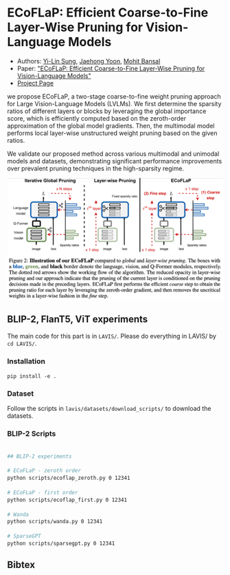 # ECoFLaP: Efficient Coarse-to-Fine Layer-Wise Pruning for Vision-Language Models

* Authors: [Yi-Lin Sung](https://ylsung.github.io/), [Jaehong Yoon](https://jaehong31.github.io/), [Mohit Bansal](https://www.cs.unc.edu/~mbansal/)
* Paper: ["ECoFLaP: Efficient Coarse-to-Fine Layer-Wise Pruning for Vision-Language Models"](https://ylsung.github.io/)
* [Project Page](https://ylsung.github.io/)

we propose ECoFLaP, a two-stage coarse-to-fine weight pruning approach for Large Vision-Language Models (LVLMs). We first determine the sparsity ratios of different layers or blocks by leveraging the global importance score, which is efficiently computed based on the zeroth-order approximation of the global model gradients. Then, the multimodal model performs local layer-wise unstructured weight pruning based on the given ratios.

We validate our proposed method across various multimodal and unimodal models and datasets, demonstrating significant performance improvements over prevalent pruning techniques in the high-sparsity regime. 

![](assets/teaser.png)

## BLIP-2, FlanT5, ViT experiments

The main code for this part is in `LAVIS/`. Please do everything in LAVIS/ by `cd LAVIS/`.

### Installation

```
pip install -e .
```

### Dataset

Follow the scripts in `lavis/datasets/download_scripts/` to download the datasets.

### BLIP-2 Scripts

```bash

## BLIP-2 experiments

# ECoFLaP - zeroth order
python scripts/ecoflap_zeroth.py 0 12341

# ECoFLaP - first order
python scripts/ecoflap_first.py 0 12341

# Wanda
python scripts/wanda.py 0 12341

# SparseGPT
python scripts/sparsegpt.py 0 12341
```


## Bibtex